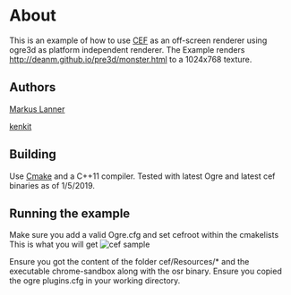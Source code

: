 # About
This is an example of how to use [CEF](https://code.google.com/p/chromiumembedded) as an off-screen renderer using ogre3d as platform independent renderer.
The Example renders http://deanm.github.io/pre3d/monster.html to a 1024x768 texture.
## Authors
[Markus Lanner](http://markus-lanner.com)

[kenkit](https://github.com/kenkit/cef_osr/commits?author=kenkit)
## Building
Use [Cmake](http://cmake.org) and a C++11 compiler.
Tested with latest Ogre and latest cef binaries as of 1/5/2019.
## Running the example

Make sure you add a valid Ogre.cfg and set cefroot within the cmakelists
This is what you will get
![cef sample]( https://i.imgur.com/u8WyKd3.png "Cef")

Ensure you got the content of the folder cef/Resources/* and the executable chrome-sandbox along with the osr binary.
Ensure you copied the ogre plugins.cfg in your working directory.
